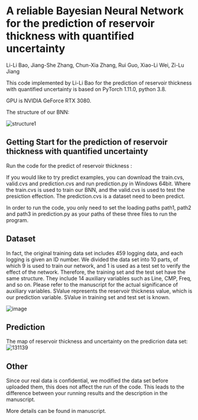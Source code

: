 # A reliable Bayesian Neural Network for the prediction of reservoir thickness with quantified uncertainty
Li-Li Bao, Jiang-She Zhang, Chun-Xia Zhang, Rui Guo, Xiao-Li Wei, Zi-Lu Jiang

This code implemented by Li-Li Bao for the prediction of reservoir thickness with quantified uncertainty is based on PyTorch 1.11.0, python 3.8.

GPU is NVIDIA GeForce RTX 3080.

The structure of our BNN:

![structure1](https://user-images.githubusercontent.com/92556725/182527690-4ec3edb5-e06c-4cdd-8c0a-06fb31229288.jpg)

## Getting Start for the prediction of reservoir thickness with quantified uncertainty

Run the code for the predict of reservoir thickness :


If you would like to try predict examples, you can download the train.cvs, valid.cvs and prediction.cvs and run prediction.py in Windows 64bit. Where the train.cvs is used to train our BNN, and the valid.cvs is used to test the presiction effection. The prediction.cvs is a dataset need to been predict.

In order to run the code, you only need to set the loading paths path1, path2 and path3 in prediction.py as your paths of these three files to run the program.

## Dataset
In fact, the original training data set includes 459 logging data, and each logging is given an ID number. We divided the data set into 10 parts, of which 9 is used to train our network, and 1 is used as a test set to verify the effect of the network. Therefore, the training set and the test set have the same structure. They include 14 auxiliary variables such as Line, CMP, Freq, and so on. Please refer to the manuscript for the actual significance of auxiliary variables. SValue represents the reservoir thickness value, which is our prediction variable. SValue in training set and test set is known.

![image](https://user-images.githubusercontent.com/92556725/182534564-8e0b9437-cafc-42e4-ba5d-b2622adc8285.png)


## Prediction 
The map of reservoir thickness and uncertainty on the predicrion data set:
![131139](https://user-images.githubusercontent.com/92556725/182529230-dd6961ee-30b9-4e32-8b47-c4fb628a410c.png)

## Other
Since our real data is confidential, we modified the data set before uploaded them, this does not affect the run of the code. This leads to the difference between your running results and the description in the manuscript.

More details can be found in manuscript.
